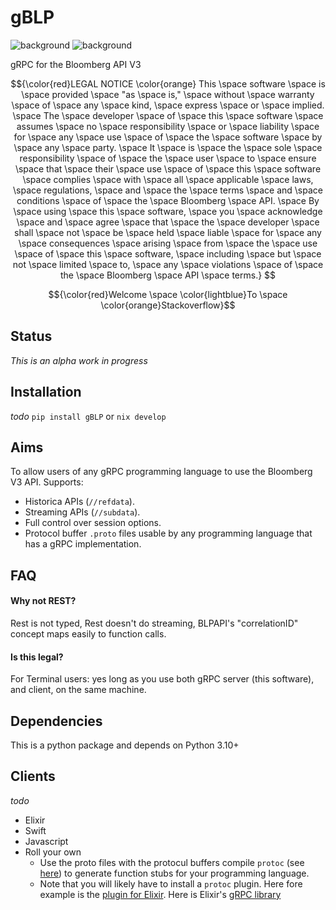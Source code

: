 # gBLP

![background](images/finvids.gif#gh-dark-mode-only)
![background](images/finvids.gif#gh-light-mode-only)

gRPC for the Bloomberg API V3

$${\color{red}LEGAL NOTICE
\color{orange}
This \space software \space is \space provided \space "as \space is," \space without \space warranty \space of \space any \space kind, \space express \space or \space implied. \space 
The \space developer \space of \space this \space software \space assumes \space no \space responsibility \space or \space liability \space for \space any \space use \space of \space the \space software \space by \space any \space party. \space 
It \space is \space the \space sole \space responsibility \space of \space the \space user \space to \space ensure \space that \space their \space use \space of \space this \space software \space complies \space with \space all \space applicable \space laws, \space regulations, \space and \space the \space terms \space and \space conditions \space of \space the \space Bloomberg \space API. \space 
By \space using \space this \space software, \space you \space acknowledge \space and \space agree \space that \space the \space developer \space shall \space not \space be \space held \space liable \space for \space any \space consequences \space arising \space from \space the \space use \space of \space this \space software, \space including \space but \space not \space limited \space to, \space any \space violations \space of \space the \space Bloomberg \space API \space terms.}
$$


$${\color{red}Welcome \space \color{lightblue}To \space \color{orange}Stackoverflow}$$

## Status
_This is an alpha work in progress_

## Installation
_todo_
`pip install gBLP` or
`nix develop`

## Aims 
To allow users of any gRPC programming language to use the Bloomberg V3 API. 
Supports:
* Historica APIs (`//refdata`).
* Streaming APIs (`//subdata`).
* Full control over session options. 
* Protocol buffer `.proto` files usable by any programming language that has a gRPC implementation.

## FAQ
#### Why not REST?
Rest is not typed, Rest doesn't do streaming, BLPAPI's "correlationID" concept maps easily to function calls. 
#### Is this legal?
For Terminal users: yes long as you use both gRPC server (this software), and client, on the same machine. 

## Dependencies
This is a python package and depends on Python 3.10+

## Clients
_todo_
* Elixir
* Swift
* Javascript
* Roll your own
    * Use the proto files with the protocul buffers compile `protoc` (see [here](https://grpc.io/docs/protoc-installation/)) to generate function stubs for your programming language.
    * Note that you will likely have to install a `protoc` plugin. Here fore example is the [plugin for Elixir](https://github.com/brexhq/protobuf-elixir). Here is Elixir's [gRPC library](https://github.com/elixir-grpc/grpc)
 


